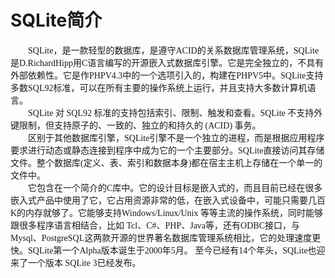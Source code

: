 # SQLite简介
<font face="微软雅黑">

　　SQLite，是一款轻型的数据库，是遵守ACID的关系数据库管理系统，SQLite是D.RichardHipp用C语言编写的开源嵌入式数据库引擎。它是完全独立的，不具有外部依赖性。它是作PHPV4.3中的一个选项引入的，构建在PHPV5中。SQLite支持多数SQL92标准，可以在所有主要的操作系统上运行，并且支持大多数计算机语言。  
　　SQLite 对 SQL92 标准的支持包括索引、限制、触发和查看。SQLite 不支持外键限制，但支持原子的、一致的、独立的和持久的 (ACID) 事务。  
　　区别于其他数据库引擎，SQLite引擎不是一个独立的进程，而是根据应用程序要求进行动态或静态连接到程序中成为它的一个主要部分。SQLite直接访问其存储文件。整个数据库(定义、表、索引和数据本身)都在宿主主机上存储在一个单一的文件中。  
　　它包含在一个简介的C库中。它的设计目标是嵌入式的，而且目前已经在很多嵌入式产品中使用了它，它占用资源非常的低，在嵌入式设备中，可能只需要几百K的内存就够了。它能够支持Windows/Linux/Unix
等等主流的操作系统，同时能够跟很多程序语言相结合，比如 Tcl、C#、PHP、Java等，还有ODBC接口，与Mysql、PostgreSQL这两款开源的世界著名数据库管理系统相比，它的处理速度更快。SQLite第一个Alpha版本诞生于2000年5月。 至今已经有14个年头，SQLite也迎来了一个版本 SQLite 3已经发布。
